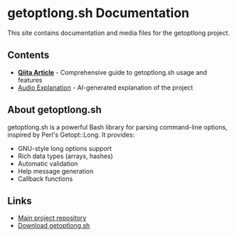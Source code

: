 # getoptlong.sh Documentation

This site contains documentation and media files for the getoptlong project.

## Contents

- [**Qiita Article**](./qiita-article) - Comprehensive guide to getoptlong.sh usage and features
- [Audio Explanation](./notebooklm.wav) - AI-generated explanation of the project

## About getoptlong.sh

getoptlong.sh is a powerful Bash library for parsing command-line options, inspired by Perl's Getopt::Long. It provides:

- GNU-style long options support
- Rich data types (arrays, hashes)
- Automatic validation
- Help message generation
- Callback functions

## Links

- [Main project repository](https://github.com/tecolicom/getoptlong)
- [Download getoptlong.sh](https://github.com/tecolicom/getoptlong/blob/main/getoptlong.sh)